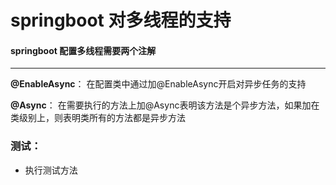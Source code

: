 # springboot 对多线程的支持

#### springboot 配置多线程需要两个注解

***

**@EnableAsync**：
在配置类中通过加@EnableAsync开启对异步任务的支持

**@Async**：
在需要执行的方法上加@Async表明该方法是个异步方法，如果加在类级别上，则表明类所有的方法都是异步方法

### 测试：
* 执行测试方法


